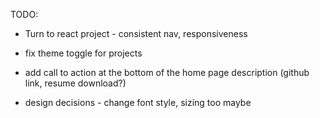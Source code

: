 TODO: 
- Turn to react project - consistent nav, responsiveness
- fix theme toggle for projects
- add call to action at the bottom of the home page description (github link, resume download?)

- design decisions - change font style, sizing too maybe